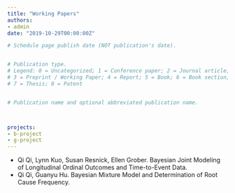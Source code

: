 ```yaml
---
title: "Working Papers"
authors:
- admin
date: "2019-10-29T00:00:00Z"

# Schedule page publish date (NOT publication's date).


# Publication type.
# Legend: 0 = Uncategorized; 1 = Conference paper; 2 = Journal article;
# 3 = Preprint / Working Paper; 4 = Report; 5 = Book; 6 = Book section;
# 7 = Thesis; 8 = Patent


# Publication name and optional abbreviated publication name.



projects:
- b-project
- g-project
---
```


* Qi Qi, Lynn Kuo, Susan Resnick, Ellen Grober. Bayesian Joint Modeling of Longitudinal Ordinal Outcomes and Time-to-Event Data.
* Qi Qi, Guanyu Hu. Bayesian Mixture Model and Determination of Root Cause Frequency.
